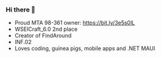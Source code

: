 ### Hi there 👋

- Proud MTA 98-361 owner: https://bit.ly/3e5s0lL
- WSEICraft_6.0 2nd place
- Creator of FindAround
- INF.02
- Loves coding, guinea pigs, mobile apps and .NET MAUI



<!--
**gal0wsky/gal0wsky** is a ✨ _special_ ✨ repository because its `README.md` (this file) appears on your GitHub profile.

Here are some ideas to get you started:

- 🔭 I’m currently working on ...
- 🌱 I’m currently learning ...
- 👯 I’m looking to collaborate on ...
- 🤔 I’m looking for help with ...
- 💬 Ask me about ...
- 📫 How to reach me: ...
- 😄 Pronouns: ...
- ⚡ Fun fact: ...
-->
